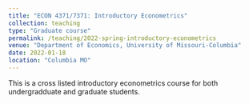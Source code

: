 ```yaml
---
title: "ECON 4371/7371: Introductory Econometrics"
collection: teaching
type: "Graduate course"
permalink: /teaching/2022-spring-introductory-econometrics
venue: "Department of Economics, University of Missouri-Columbia"
date: 2022-01-18
location: "Columbia MO"
---
```


This is a cross listed introductory econometrics course for both undergradduate and graduate students. 
